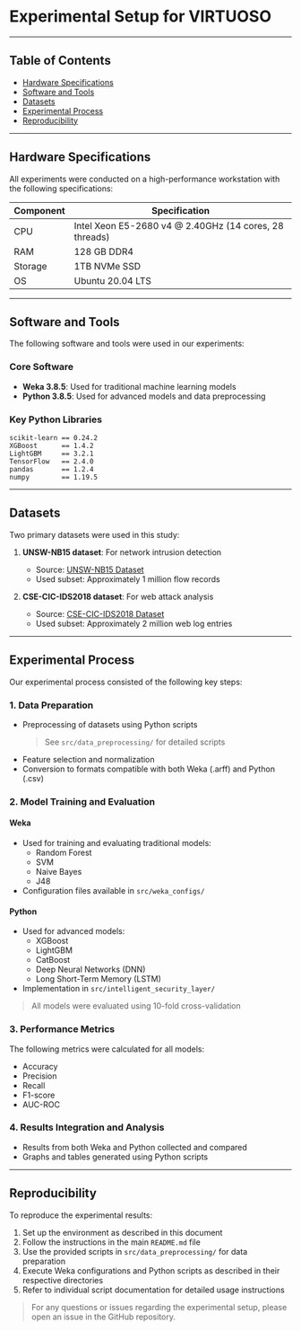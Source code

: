 # Experimental Setup for VIRTUOSO

---

## Table of Contents
- [Hardware Specifications](#hardware-specifications)
- [Software and Tools](#software-and-tools)
- [Datasets](#datasets)
- [Experimental Process](#experimental-process)
- [Reproducibility](#reproducibility)

---

## Hardware Specifications

All experiments were conducted on a high-performance workstation with the following specifications:

| Component | Specification |
|-----------|---------------|
| CPU       | Intel Xeon E5-2680 v4 @ 2.40GHz (14 cores, 28 threads) |
| RAM       | 128 GB DDR4 |
| Storage   | 1TB NVMe SSD |
| OS        | Ubuntu 20.04 LTS |

---

## Software and Tools

The following software and tools were used in our experiments:

### Core Software
- **Weka 3.8.5**: Used for traditional machine learning models
- **Python 3.8.5**: Used for advanced models and data preprocessing

### Key Python Libraries
```
scikit-learn == 0.24.2
XGBoost      == 1.4.2
LightGBM     == 3.2.1
TensorFlow   == 2.4.0
pandas       == 1.2.4
numpy        == 1.19.5
```

---

## Datasets

Two primary datasets were used in this study:

1. **UNSW-NB15 dataset**: For network intrusion detection
   - Source: [UNSW-NB15 Dataset](https://research.unsw.edu.au/projects/unsw-nb15-dataset)
   - Used subset: Approximately 1 million flow records

2. **CSE-CIC-IDS2018 dataset**: For web attack analysis
   - Source: [CSE-CIC-IDS2018 Dataset](https://www.unb.ca/cic/datasets/ids-2018.html)
   - Used subset: Approximately 2 million web log entries

---

## Experimental Process

Our experimental process consisted of the following key steps:

### 1. Data Preparation
- Preprocessing of datasets using Python scripts
  > See `src/data_preprocessing/` for detailed scripts
- Feature selection and normalization
- Conversion to formats compatible with both Weka (.arff) and Python (.csv)

### 2. Model Training and Evaluation
#### Weka
- Used for training and evaluating traditional models:
  * Random Forest
  * SVM
  * Naive Bayes
  * J48
- Configuration files available in `src/weka_configs/`

#### Python
- Used for advanced models:
  * XGBoost
  * LightGBM
  * CatBoost
  * Deep Neural Networks (DNN)
  * Long Short-Term Memory (LSTM)
- Implementation in `src/intelligent_security_layer/`

> All models were evaluated using 10-fold cross-validation

### 3. Performance Metrics
The following metrics were calculated for all models:
- Accuracy
- Precision
- Recall
- F1-score
- AUC-ROC

### 4. Results Integration and Analysis
- Results from both Weka and Python collected and compared
- Graphs and tables generated using Python scripts

---

## Reproducibility

To reproduce the experimental results:

1. Set up the environment as described in this document
2. Follow the instructions in the main `README.md` file
3. Use the provided scripts in `src/data_preprocessing/` for data preparation
4. Execute Weka configurations and Python scripts as described in their respective directories
5. Refer to individual script documentation for detailed usage instructions

> For any questions or issues regarding the experimental setup, please open an issue in the GitHub repository.


